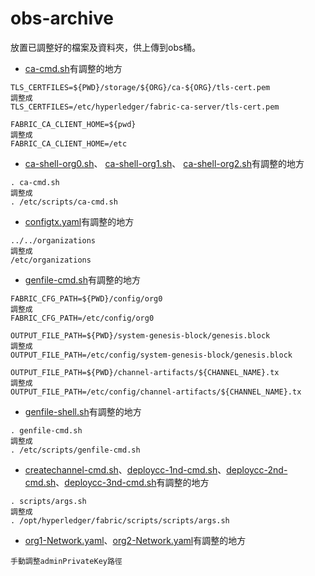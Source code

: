 # obs-archive
放置已調整好的檔案及資料夾，供上傳到obs桶。

* [ca-cmd.sh](order-mgmt-variable/shell/ca/ca-cmd.sh)有調整的地方
```
TLS_CERTFILES=${PWD}/storage/${ORG}/ca-${ORG}/tls-cert.pem
調整成
TLS_CERTFILES=/etc/hyperledger/fabric-ca-server/tls-cert.pem
```
```
FABRIC_CA_CLIENT_HOME=${pwd}
調整成
FABRIC_CA_CLIENT_HOME=/etc
```
* [ca-shell-org0.sh](order-mgmt-variable/shell/ca/ca-shell-org0.sh)、 [ca-shell-org1.sh](order-mgmt-variable/shell/ca/ca-shell-org1.sh)、 [ca-shell-org2.sh](order-mgmt-variable/shell/ca/ca-shell-org2.sh)有調整的地方
```
. ca-cmd.sh
調整成
. /etc/scripts/ca-cmd.sh
```
* [configtx.yaml](order-mgmt-variable/config/org0/configtx.yaml)有調整的地方
```
../../organizations
調整成
/etc/organizations
```
* [genfile-cmd.sh](order-mgmt-variable/shell/genfile/genfile-cmd.sh)有調整的地方
```
FABRIC_CFG_PATH=${PWD}/config/org0
調整成
FABRIC_CFG_PATH=/etc/config/org0
```
```
OUTPUT_FILE_PATH=${PWD}/system-genesis-block/genesis.block
調整成
OUTPUT_FILE_PATH=/etc/config/system-genesis-block/genesis.block
```
```
OUTPUT_FILE_PATH=${PWD}/channel-artifacts/${CHANNEL_NAME}.tx
調整成
OUTPUT_FILE_PATH=/etc/config/channel-artifacts/${CHANNEL_NAME}.tx
```
* [genfile-shell.sh](order-mgmt-variable/shell/genfile/genfile-shell.sh)有調整的地方
```
. genfile-cmd.sh
調整成
. /etc/scripts/genfile-cmd.sh
```
* [createchannel-cmd.sh](order-mgmt-variable/shell/cli-scripts/createchannel-cmd.sh)、[deploycc-1nd-cmd.sh](order-mgmt-variable/shell/cli-scripts/deploycc-1nd-cmd.sh)、[deploycc-2nd-cmd.sh](order-mgmt-variable/shell/cli-scripts/deploycc-2nd-cmd.sh)、[deploycc-3nd-cmd.sh](order-mgmt-variable/shell/cli-scripts/deploycc-3nd-cmd.sh)有調整的地方
```
. scripts/args.sh
調整成
. /opt/hyperledger/fabric/scripts/scripts/args.sh
```
* [org1-Network.yaml](order-mgmt-variable/node-api/gateway/org1-Network.yaml)、[org2-Network.yaml](order-mgmt-variable/node-api/gateway/org2-Network.yaml)有調整的地方
```
手動調整adminPrivateKey路徑
```

